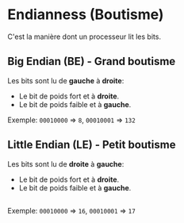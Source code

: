 # Endianness (Boutisme)

C'est la manière dont un processeur lit les bits. 

## Big Endian (BE) - Grand boutisme
Les bits sont lu de **gauche** à **droite**:
- Le bit de poids fort et à **droite**.
- Le bit de poids faible et à **gauche**.

Exemple: `00010000` => `8`, `00010001` => `132`

## Little Endian (LE) - Petit boutisme
Les bits sont lu de **droite** à **gauche**:
- Le bit de poids fort et à **droite**.
- Le bit de poids faible et à **gauche**.

## 
Exemple: `00010000` => `16`, `00010001` => `17`